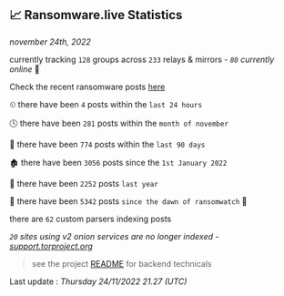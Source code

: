 
## 📈 Ransomware.live Statistics
_november 24th, 2022_

currently tracking `128` groups across `233` relays & mirrors - _`80` currently online_ 📡

Check the recent ransomware posts [here](https://www.ransomware.live/#/recentposts)


⏲ there have been `4` posts within the `last 24 hours`

🕓 there have been `281` posts within the `month of november`

📅 there have been `774` posts within the `last 90 days`

🏚 there have been `3056` posts since the `1st January 2022`

🚀 there have been `2252` posts `last year`

🦕 there have been `5342` posts `since the dawn of ransomwatch` 🐣

there are `62` custom parsers indexing posts

_`20` sites using v2 onion services are no longer indexed - [support.torproject.org](https://support.torproject.org/onionservices/v2-deprecation/)_

> see the project [README](https://github.com/jmousqueton/ransomwatch#readme) for backend technicals



Last update : _Thursday 24/11/2022 21.27 (UTC)_

